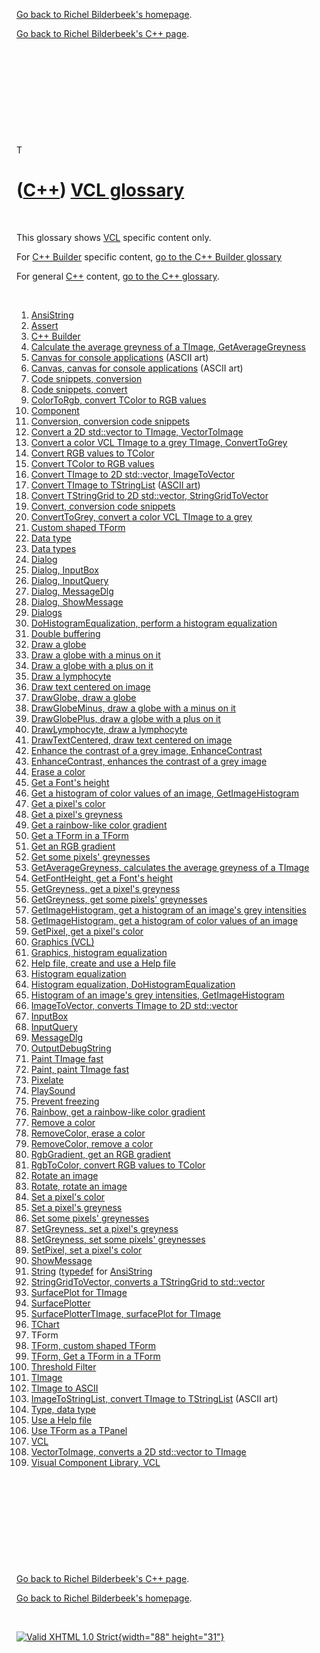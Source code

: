 [Go back to Richel Bilderbeek's homepage](index.htm).

[Go back to Richel Bilderbeek's C++ page](Cpp.htm).

 

 

 

 

 

T

([C++](Cpp.htm)) [VCL glossary](CppVclGlossary.htm)
===================================================

 

This glossary shows [VCL](CppVcl.htm) specific content only.

For [C++ Builder](CppBuilder.htm) specific content, [go to the C++
Builder glossary](CppBuilderGlossary.htm)

For general [C++](Cpp.htm) content, [go to the C++
glossary](CppGlossary.htm).

 

1.  [AnsiString](CppAnsiString.htm)
2.  [Assert](CppAssert.htm)
3.  [C++ Builder](CppBuilder.htm)
4.  [Calculate the average greyness of a TImage,
    GetAverageGreyness](CppGetAverageGreyness.htm)
5.  [Canvas for console applications](CppCanvas.htm) (ASCII art)
6.  [Canvas, canvas for console applications](CppCanvas.htm) (ASCII art)
7.  [Code snippets, conversion](CppConvert.htm)
8.  [Code snippets, convert](CppConvert.htm)
9.  [ColorToRgb, convert TColor to RGB values](CppColorToRgb.htm)
10. [Component](CppComponent.htm)
11. [Conversion, conversion code snippets](CppConvert.htm)
12. [Convert a 2D std::vector to TImage,
    VectorToImage](CppVectorToImage.htm)
13. [Convert a color VCL TImage to a grey TImage,
    ConvertToGrey](CppConvertToGrey.htm)
14. [Convert RGB values to TColor](CppRgbToColor.htm)
15. [Convert TColor to RGB values](CppColorToRgb.htm)
16. [Convert TImage to 2D std::vector,
    ImageToVector](CppImageToVector.htm)
17. [Convert TImage to TStringList](CppImageToStringList.htm) ([ASCII
    art](CppAsciiArt.htm))
18. [Convert TStringGrid to 2D std::vector,
    StringGridToVector](CppStringGridToVector.htm)
19. [Convert, conversion code snippets](CppConvert.htm)
20. [ConvertToGrey, convert a color VCL TImage to a
    grey](CppConvertToGrey.htm)
21. [Custom shaped TForm](CppTFormCustomShape.htm)
22. [Data type](CppVclDataType.htm)
23. [Data types](CppVclDataType.htm)
24. [Dialog](CppVclDialog.htm)
25. [Dialog, InputBox](CppVclInputBox.htm)
26. [Dialog, InputQuery](CppVclInputQuery.htm)
27. [Dialog, MessageDlg](CppVclMessageDlg.htm)
28. [Dialog, ShowMessage](CppVclShowMessage.htm)
29. [Dialogs](CppVclDialog.htm)
30. [DoHistogramEqualization, perform a histogram
    equalization](CppDoHistogramEqualization.htm)
31. [Double buffering](CppDoubleBuffering.htm)
32. [Draw a globe](CppDrawGlobe.htm)
33. [Draw a globe with a minus on it](CppDrawGlobeMinus.htm)
34. [Draw a globe with a plus on it](CppDrawGlobePlus.htm)
35. [Draw a lymphocyte](CppDrawLymphocyte.htm)
36. [Draw text centered on image](CppDrawTextCentered.htm)
37. [DrawGlobe, draw a globe](CppDrawGlobe.htm)
38. [DrawGlobeMinus, draw a globe with a minus on
    it](CppDrawGlobeMinus.htm)
39. [DrawGlobePlus, draw a globe with a plus on
    it](CppDrawGlobePlus.htm)
40. [DrawLymphocyte, draw a lymphocyte](CppDrawLymphocyte.htm)
41. [DrawTextCentered, draw text centered on
    image](CppDrawTextCentered.htm)
42. [Enhance the contrast of a grey image,
    EnhanceContrast](CppEnhanceContrast.htm)
43. [EnhanceContrast, enhances the contrast of a grey
    image](CppEnhanceContrast.htm)
44. [Erase a color](CppRemoveColor.htm)
45. [Get a Font's height](CppGetFontHeight.htm)
46. [Get a histogram of color values of an image,
    GetImageHistogram](CppGetImageHistogram.htm)
47. [Get a pixel's color](CppGetPixel.htm)
48. [Get a pixel's greyness](CppGetGreyness.htm)
49. [Get a rainbow-like color gradient](CppRainbow.htm)
50. [Get a TForm in a TForm](CppTFormCustomShape.htm)
51. [Get an RGB gradient](CppRgbGradient.htm)
52. [Get some pixels' greynesses](CppGetGreyness.htm)
53. [GetAverageGreyness, calculates the average greyness of a
    TImage](CppGetAverageGreyness.htm)
54. [GetFontHeight, get a Font's height](CppGetFontHeight.htm)
55. [GetGreyness, get a pixel's greyness](CppGetGreyness.htm)
56. [GetGreyness, get some pixels' greynesses](CppGetGreyness.htm)
57. [GetImageHistogram, get a histogram of an image's grey
    intensities](CppGetImageHistogram.htm)
58. [GetImageHistogram, get a histogram of color values of an
    image](CppGetImageHistogram.htm)
59. [GetPixel, get a pixel's color](CppGetPixel.htm)
60. [Graphics (VCL)](CppVclGraphics.htm)
61. [Graphics, histogram equalization](CppDoHistogramEqualization.htm)
62. [Help file, create and use a Help file](CppHelp.htm)
63. [Histogram equalization](CppDoHistogramEqualization.htm)
64. [Histogram equalization,
    DoHistogramEqualization](CppDoHistogramEqualization.htm)
65. [Histogram of an image's grey intensities,
    GetImageHistogram](CppGetImageHistogram.htm)
66. [ImageToVector, converts TImage to 2D
    std::vector](CppImageToVector.htm)
67. [InputBox](CppVclInputBox.htm)
68. [InputQuery](CppVclInputQuery.htm)
69. [MessageDlg](CppVclMessageDlg.htm)
70. [OutputDebugString](CppOutputDebugString.htm)
71. [Paint TImage fast](CppPaint.htm)
72. [Paint, paint TImage fast](CppPaint.htm)
73. [Pixelate](CppPixelate.htm)
74. [PlaySound](CppPlaySound.htm)
75. [Prevent freezing](CppPreventFreezing.htm)
76. [Rainbow, get a rainbow-like color gradient](CppRainbow.htm)
77. [Remove a color](CppRemoveColor.htm)
78. [RemoveColor, erase a color](CppRemoveColor.htm)
79. [RemoveColor, remove a color](CppRemoveColor.htm)
80. [RgbGradient, get an RGB gradient](CppRgbGradient.htm)
81. [RgbToColor, convert RGB values to TColor](CppRgbToColor.htm)
82. [Rotate an image](CppRotate.htm)
83. [Rotate, rotate an image](CppRotate.htm)
84. [Set a pixel's color](CppSetPixel.htm)
85. [Set a pixel's greyness](CppSetGreyness.htm)
86. [Set some pixels' greynesses](CppSetGreyness.htm)
87. [SetGreyness, set a pixel's greyness](CppSetGreyness.htm)
88. [SetGreyness, set some pixels' greynesses](CppSetGreyness.htm)
89. [SetPixel, set a pixel's color](CppSetPixel.htm)
90. [ShowMessage](CppVclShowMessage.htm)
91. [String](CppAnsiString.htm) ([typedef](CppTypedef.htm) for
    [AnsiString](CppAnsiString.htm)
92. [StringGridToVector, converts a TStringGrid to
    std::vector](CppStringGridToVector.htm)
93. [SurfacePlot for TImage](CppSurfacePlotterTImage.htm)
94. [SurfacePlotter](ToolSurfacePlotter.htm)
95. [SurfacePlotterTImage, surfacePlot for
    TImage](CppSurfacePlotterTImage.htm)
96. [TChart](CppTChart.htm)
97. TForm
98. [TForm, custom shaped TForm](CppTFormCustomShape.htm)
99. [TForm, Get a TForm in a TForm](CppTFormCustomShape.htm)
100. [Threshold Filter](CppThresholdFilter.htm)
101. [TImage](CppTImage.htm)
102. [TImage to ASCII](CppImageToAscii.htm)
103. [ImageToStringList, convert TImage to
    TStringList](CppImageToStringList.htm) (ASCII art)
104. [Type, data type](CppDataType.htm)
105. [Use a Help file](CppHelp.htm)
106. [Use TForm as a TPanel](CppTFormCustomShape.htm)
107. [VCL](CppVcl.htm)
108. [VectorToImage, converts a 2D std::vector to
    TImage](CppVectorToImage.htm)
109. [Visual Component Library, VCL](CppVcl.htm)

 

 

 

 

 

[Go back to Richel Bilderbeek's C++ page](Cpp.htm).

[Go back to Richel Bilderbeek's homepage](index.htm).

 

[![Valid XHTML 1.0 Strict](valid-xhtml10.png){width="88"
height="31"}](http://validator.w3.org/check?uri=referer)
